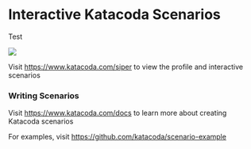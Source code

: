 # Interactive Katacoda Scenarios
 Test

[![](http://shields.katacoda.com/katacoda/siper/count.svg)](https://www.katacoda.com/siper "Get your profile on Katacoda.com")

Visit https://www.katacoda.com/siper to view the profile and interactive scenarios

### Writing Scenarios
Visit https://www.katacoda.com/docs to learn more about creating Katacoda scenarios

For examples, visit https://github.com/katacoda/scenario-example
